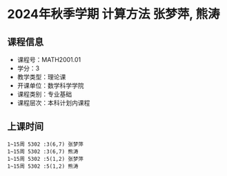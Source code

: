 # 2024年秋季学期 计算方法 张梦萍, 熊涛






## 课程信息

- 课程号：MATH2001.01
- 学分：3
- 教学类型：理论课
- 开课单位：数学科学学院
- 课程类别：专业基础
- 课程层次：本科计划内课程

## 上课时间

```
1~15周 5302 :3(6,7) 张梦萍
1~15周 5302 :3(6,7) 熊涛
1~15周 5302 :5(1,2) 张梦萍
1~15周 5302 :5(1,2) 熊涛
```

